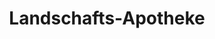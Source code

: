 ---
title: "Landschafts-Apotheke"
url: /klagenfurt-am-woerthersee/landschafts-apotheke/
shop: Drogerie
---